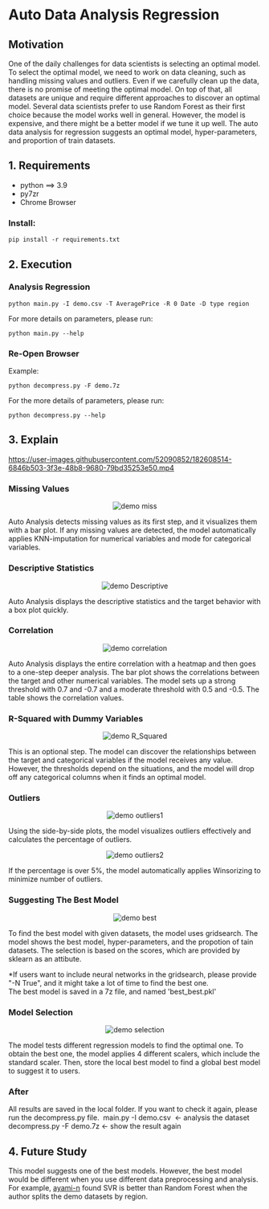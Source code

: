 # Auto Data Analysis Regression

## Motivation
One of the daily challenges for data scientists is selecting an optimal model. To select the optimal model, we need to work on data cleaning, such as handling missing values and outliers. Even if we carefully clean up the data, there is no promise of meeting the optimal model. On top of that, all datasets are unique and require different approaches to discover an optimal model. Several data scientists prefer to use Random Forest as their first choice because the model works well in general. However, the model is expensive, and there might be a better model if we tune it up well. The auto data analysis for regression suggests an optimal model, hyper-parameters, and proportion of train datasets.

## 1. Requirements
- python ==> 3.9
- py7zr
- Chrome Browser   

### Install:
```shell
pip install -r requirements.txt 
```

## 2. Execution
### Analysis Regression
```shell
python main.py -I demo.csv -T AveragePrice -R 0 Date -D type region
```

For more details on parameters, please run:
```shell
python main.py --help
```

### Re-Open Browser
Example:
```shell
python decompress.py -F demo.7z
```

For the more details of parameters, please run:
```shell
python decompress.py --help
```

## 3. Explain 

https://user-images.githubusercontent.com/52090852/182608514-6846b503-3f3e-48b8-9680-79bd35253e50.mp4

### Missing Values
<p align="center">
<img src="./src/missing.png" alt="demo miss" title="auto miss height="300">
</p>
Auto Analysis detects missing values as its first step, and it visualizes them with a bar plot.
If any missing values are detected, the model automatically applies KNN-imputation for numerical variables and mode for categorical variables.

### Descriptive Statistics
<p align="center">
<img src="./src/descriptive .png" alt="demo Descriptive" title="auto Descriptive">
</p>
Auto Analysis displays the descriptive statistics and the target behavior with a box plot quickly.

### Correlation
<p align="center">
<img src="./src/corr.png" alt="demo correlation" title="auto correlation">
</p>
Auto Analysis displays the entire correlation with a heatmap and then goes to a one-step deeper analysis. The bar plot shows the correlations between the target and other numerical variables. The model sets up a strong threshold with 0.7 and -0.7 and a moderate threshold with 0.5 and -0.5. The table shows the correlation values.

### R-Squared with Dummy Variables
<p align="center">
<img src="./src/r_squared.png" alt="demo R_Squared " title="auto R_Squared">
</p>
This is an optional step. The model can discover the relationships between the target and categorical variables if the model receives any value.
However, the thresholds depend on the situations, and the model will drop off any categorical columns when it finds an optimal model.

### Outliers
<p align="center">
<img src="./src/out1.png" alt="demo outliers1" title="auto outliers1">
</p>
Using the side-by-side plots, the model visualizes outliers effectively and calculates the percentage of outliers.

<p align="center">
<img src="./src/out2.png" alt="demo outliers2" title="auto outliers2">
</p>
If the percentage is over 5%, the model automatically applies Winsorizing to minimize number of outliers.

### Suggesting The Best Model
<p align="center">
<img src="./src/best.png" alt="demo best" title="auto best">
</p>
To find the best model with given datasets, the model uses gridsearch. The model shows the best model, hyper-parameters, and the propotion of tain datasets. The selection is based on the scores, which are provided by sklearn as an attibute.

*If users want to include neural networks in the gridsearch, please provide "-N True", and it might take a lot of time to find the best one.<br>
The best model is saved in a 7z file, and named 'best_best.pkl'

### Model Selection
<p align="center">
<img src="./src/selection.png" alt="demo selection" title="auto selection">
</p>
The model tests different regression models to find the optimal one. To obtain the best one, the model applies 4 different scalers, which include the standard scaler. Then, store the local best model to find a global best model to suggest it to users.

### After
All results are saved in the local folder. If you want to check it again, please run the decompress.py file. 
main.py -I demo.csv  <- analysis the dataset <br>
decompress.py -F demo.7z <- show the result again <br>

## 4. Future Study 
This model suggests one of the best models. However, the best model would be different when you use different data preprocessing and analysis.
For example, [ayami-n](https://github.com/ayami-n/DataMining_with-several-Regression-model/blob/main/Avocado_Project.ipynb) found SVR is better than Random Forest when the author splits the demo datasets by region.
